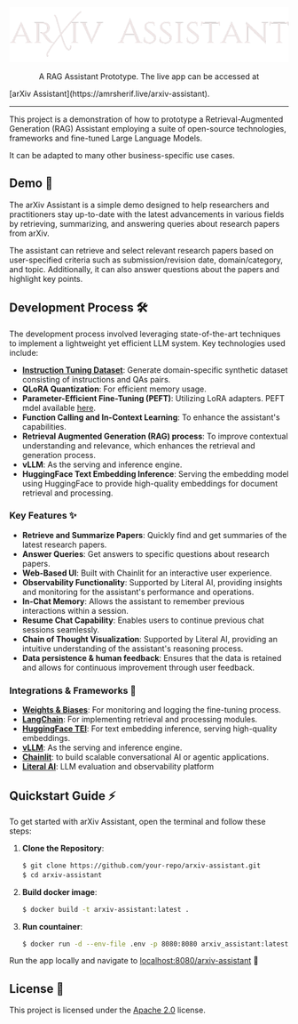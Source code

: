 
![Alt text](https://github.com/amr-sheriff/arxiv-assistant/blob/main/public/logo_dark.png)
<p align="center">A RAG Assistant Prototype. The live app can be accessed at </p>
                             [arXiv Assistant](https://amrsherif.live/arxiv-assistant).

---
This project is a demonstration of how to prototype a Retrieval-Augmented Generation (RAG) Assistant employing a suite of open-source technologies, frameworks and fine-tuned Large Language Models.

It can be adapted to many other business-specific use cases. 

## Demo 🎥

The arXiv Assistant is a simple demo designed to help researchers and practitioners stay up-to-date with the latest advancements in various fields by retrieving, summarizing, and answering queries about research papers from arXiv.

The assistant can retrieve and select relevant research papers based on user-specified criteria such as submission/revision date, domain/category, and topic. Additionally, it can also answer questions about the papers and highlight key points. 

## Development Process 🛠️

The development process involved leveraging state-of-the-art techniques to implement a lightweight yet efficient LLM system. Key technologies used include:
- [**Instruction Tuning Dataset**](https://huggingface.co/datasets/amrachraf/arXiv-full-text-synthetic-instruct-tune): Generate domain-specific synthetic dataset consisting of instructions and QAs pairs.
- **QLoRA Quantization**: For efficient memory usage.
- **Parameter-Efficient Fine-Tuning (PEFT)**: Utilizing LoRA adapters. PEFT mdel available [here](https://huggingface.co/amrachraf/arxiv-assistant-merged_peft_model).
- **Function Calling and In-Context Learning**: To enhance the assistant's capabilities.
- **Retrieval Augmented Generation (RAG) process**: To improve contextual understanding and relevance, which enhances the retrieval and generation process.
- **vLLM**: As the serving and inference engine.
- **HuggingFace Text Embedding Inference**: Serving the embedding model using HuggingFace to provide high-quality embeddings for document retrieval and processing.

### Key Features ✨

- **Retrieve and Summarize Papers**: Quickly find and get summaries of the latest research papers.
- **Answer Queries**: Get answers to specific questions about research papers.
- **Web-Based UI**: Built with Chainlit for an interactive user experience.
- **Observability Functionality**: Supported by Literal AI, providing insights and monitoring for the assistant's performance and operations.
- **In-Chat Memory**: Allows the assistant to remember previous interactions within a session.
- **Resume Chat Capability**: Enables users to continue previous chat sessions seamlessly.
- **Chain of Thought Visualization**: Supported by Literal AI, providing an intuitive understanding of the assistant's reasoning process.
- **Data persistence & human feedback**: Ensures that the data is retained and allows for continuous improvement through user feedback.

### Integrations & Frameworks 🔌

- [**Weights & Biases**](https://wandb.ai/site): For monitoring and logging the fine-tuning process.
- [**LangChain**](https://www.langchain.com/): For implementing retrieval and processing modules.
- [**HuggingFace TEI**](https://huggingface.co/docs/text-embeddings-inference/en/index): For text embedding inference, serving high-quality embeddings.
- [**vLLM**](https://github.com/vllm-project/vllm): As the serving and inference engine.
- [**Chainlit**](https://github.com/Chainlit/chainlit/tree/main): to build scalable conversational AI or agentic applications.
- [**Literal AI**](https://literalai.com/): LLM evaluation and observability platform

## Quickstart Guide ⚡

To get started with arXiv Assistant, open the terminal and follow these steps:

1. **Clone the Repository**:
   ```bash
   $ git clone https://github.com/your-repo/arxiv-assistant.git
   $ cd arxiv-assistant
   ```

2. **Build docker image**:
   ```bash
   $ docker build -t arxiv-assistant:latest .
   ```

3. **Run countainer**:
   ```bash
   $ docker run -d --env-file .env -p 8080:8080 arxiv_assistant:latest
   ```

Run the app locally and navigate to [localhost:8080/arxiv-assistant](http://localhost:8080/arxiv-assistant) 🥂
 
## License 📜
This project is licensed under the [Apache 2.0](https://github.com/amr-sheriff/arxiv-assistant/blob/main/LICENSE) license.



